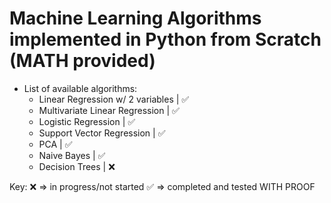 # Machine Learning Algorithms implemented in Python from Scratch (MATH provided)


- List of available algorithms: 
  - Linear Regression w/ 2 variables   |    ✅    
  - Multivariate Linear Regression     |    ✅
  - Logistic Regression                |    ✅
  - Support Vector Regression          |    ✅
  - PCA                                |    ✅
  - Naive Bayes                        |    ✅
  - Decision Trees                     |    ❌


Key:
❌ => in progress/not started
✅ => completed and tested WITH PROOF
